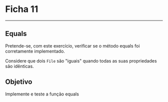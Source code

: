 # Ficha 11

---

## Equals

Pretende-se, com este exercício, verificar se o método equals foi corretamente implementado.

Considere que dois ``File`` são "iguais" quando todas as suas propriedades são idênticas.

## Objetivo 
Implemente e teste a função equals